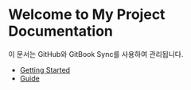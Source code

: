 # Welcome to My Project Documentation

이 문서는 GitHub와 GitBook Sync를 사용하여 관리됩니다.

- [Getting Started](getting-started.md)
- [Guide](guide/intro.md)
